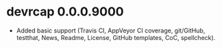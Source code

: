 # devrcap 0.0.0.9000

* Added basic support (Travis CI, AppVeyor CI coverage, git/GitHub,
  testthat, News, Readme, License, GitHub templates, CoC, spellcheck).
